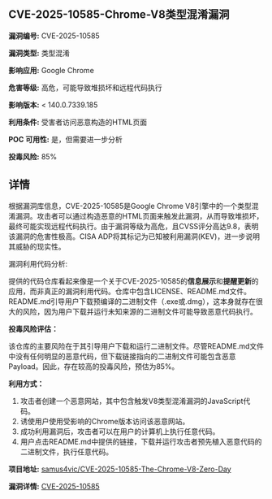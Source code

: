 ## CVE-2025-10585-Chrome-V8类型混淆漏洞

**漏洞编号:** CVE-2025-10585

**漏洞类型:** 类型混淆

**影响应用:** Google Chrome

**危害等级:** 高危，可能导致堆损坏和远程代码执行

**影响版本:** < 140.0.7339.185

**利用条件:** 受害者访问恶意构造的HTML页面

**POC 可用性:** 是，但需要进一步分析

**投毒风险:** 85%

## 详情

根据漏洞库信息，CVE-2025-10585是Google Chrome V8引擎中的一个类型混淆漏洞。攻击者可以通过构造恶意的HTML页面来触发此漏洞，从而导致堆损坏，最终可能实现远程代码执行。由于漏洞等级为高危，且CVSS评分高达9.8，表明该漏洞的危害性极高。CISA ADP将其标记为已知被利用漏洞(KEV)，进一步说明其威胁的现实性。

漏洞利用代码分析:

提供的代码仓库看起来像是一个关于CVE-2025-10585的**信息展示**和**提醒更新**的应用，而非真正的漏洞利用代码。仓库中包含LICENSE、README.md文件。README.md引导用户下载预编译的二进制文件（.exe或.dmg），这本身就存在很大的风险，因为用户下载并运行未知来源的二进制文件可能导致恶意代码执行。

**投毒风险评估：**

该仓库的主要风险在于其引导用户下载和运行二进制文件。尽管README.md文件中没有任何明显的恶意代码，但下载链接指向的二进制文件可能包含恶意Payload。因此，存在较高的投毒风险，预估为85%。

**利用方式：**

1.  攻击者创建一个恶意网站，其中包含触发V8类型混淆漏洞的JavaScript代码。
2.  诱使用户使用受影响的Chrome版本访问该恶意网站。
3.  成功利用漏洞后，攻击者可以在用户的计算机上执行任意代码。
4.  用户点击README.md中提供的链接，下载并运行攻击者预先植入恶意代码的二进制文件，执行任意代码。


**项目地址:** [samus4vic/CVE-2025-10585-The-Chrome-V8-Zero-Day](https://github.com/samus4vic/CVE-2025-10585-The-Chrome-V8-Zero-Day)

**漏洞详情:** [CVE-2025-10585](https://nvd.nist.gov/vuln/detail/CVE-2025-10585)
